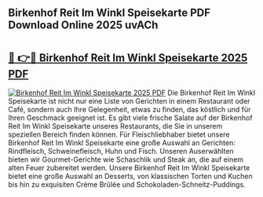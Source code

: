 ## Birkenhof Reit Im Winkl Speisekarte PDF Download Online 2025 uvACh

# <h2><a href="http://gcchukh.nevu.top/?p=Birkenhof+Reit+Im+Winkl+Speisekarte">🔗 👉🔴 Birkenhof Reit Im Winkl Speisekarte 2025 PDF</a></h2>

[![Birkenhof Reit Im Winkl Speisekarte 2025 PDF](https://i.imgur.com/dBaPXMq.png)](http://gcchukh.nevu.top/?p=Birkenhof+Reit+Im+Winkl+Speisekarte)
Die Birkenhof Reit Im Winkl Speisekarte ist nicht nur eine Liste von Gerichten in einem Restaurant oder Café, sondern auch Ihre Gelegenheit, etwas zu finden, das köstlich und für Ihren Geschmack geeignet ist. Es gibt viele frische Salate auf der Birkenhof Reit Im Winkl Speisekarte unseres Restaurants, die Sie in unserem speziellen Bereich finden können. Für Fleischliebhaber bietet unsere Birkenhof Reit Im Winkl Speisekarte eine große Auswahl an Gerichten: Rindfleisch, Schweinefleisch, Huhn und Fisch. Unseren Auserwählten bieten wir Gourmet-Gerichte wie Schaschlik und Steak an, die auf einem alten Feuer zubereitet werden. Unsere Birkenhof Reit Im Winkl Speisekarte bietet eine große Auswahl an Desserts, von klassischen Torten und Kuchen bis hin zu exquisiten Crème Brûlée und Schokoladen-Schneitz-Puddings.
